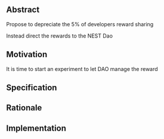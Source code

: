## Abstract

Propose to depreciate the 5% of developers reward sharing

Instead direct the rewards to the NEST Dao

## Motivation

It is time to start an experiment to let DAO manage the reward

## Specification

## Rationale

## Implementation

